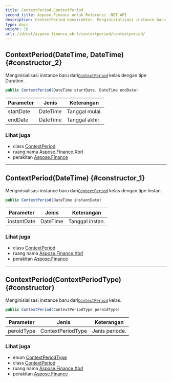 ```yaml
---
title: ContextPeriod.ContextPeriod
second_title: Aspose.Finance untuk Referensi .NET API
description: ContextPeriod konstruktor. Menginisialisasi instance baru dariContextPeriod kelas dengan tipe Duration.
type: docs
weight: 10
url: /id/net/aspose.finance.xbrl/contextperiod/contextperiod/
---
```

## ContextPeriod(DateTime, DateTime) {#constructor_2}

Menginisialisasi instance baru dari[`ContextPeriod`](../) kelas dengan tipe Duration.

```csharp
public ContextPeriod(DateTime startDate, DateTime endDate)
```

| Parameter | Jenis | Keterangan |
| --- | --- | --- |
| startDate | DateTime | Tanggal mulai. |
| endDate | DateTime | Tanggal akhir. |

### Lihat juga

* class [ContextPeriod](../)
* ruang nama [Aspose.Finance.Xbrl](../../contextperiod/)
* perakitan [Aspose.Finance](../../../)

---

## ContextPeriod(DateTime) {#constructor_1}

Menginisialisasi instance baru dari[`ContextPeriod`](../) kelas dengan tipe Instan.

```csharp
public ContextPeriod(DateTime instantDate)
```

| Parameter | Jenis | Keterangan |
| --- | --- | --- |
| instantDate | DateTime | Tanggal instan. |

### Lihat juga

* class [ContextPeriod](../)
* ruang nama [Aspose.Finance.Xbrl](../../contextperiod/)
* perakitan [Aspose.Finance](../../../)

---

## ContextPeriod(ContextPeriodType) {#constructor}

Menginisialisasi instance baru dari[`ContextPeriod`](../) kelas.

```csharp
public ContextPeriod(ContextPeriodType peroidType)
```

| Parameter | Jenis | Keterangan |
| --- | --- | --- |
| peroidType | ContextPeriodType | Jenis periode. |

### Lihat juga

* enum [ContextPeriodType](../../contextperiodtype/)
* class [ContextPeriod](../)
* ruang nama [Aspose.Finance.Xbrl](../../contextperiod/)
* perakitan [Aspose.Finance](../../../)


